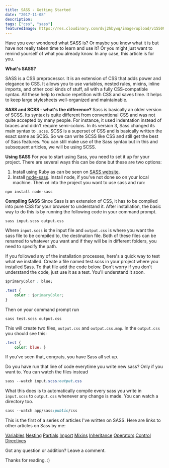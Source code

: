 ```yaml
---
title: SASS - Getting Started
date: "2017-11-08"
description: 
tags: ["css", "sass"]
featuredImage: https://res.cloudinary.com/dvj2hbywq/image/upload/v1550930072/potrait.jpg
---
```



Have you ever wondered what SASS is? Or maybe you know what it is but have not really taken time to learn and use it? Or you might just want to remind yourself of what you already know. In any case, this article is for you.

<b>What's SASS?</b>

SASS is a CSS preprocessor. It is an extension of CSS that adds power and elegance to CSS.  It allows you to use variables, nested rules, mixins, inline imports, and other cool kinds of stuff, all with a fully CSS-compatible syntax. All these help to reduce repetition with CSS and saves time. It helps to keep large stylesheets well-organized and maintainable. 


<b>SASS and SCSS - what's the difference?</b>
Sass is basically an older version of SCSS. Its syntax is quite different from conventional CSS and was not quite accepted by many people. For instance, it used indentation instead of braces and didn't require semi-colons. In its version 3, Sass changed its main syntax to `.scss`. SCSS is a superset of CSS and is basically written the exact same as SCSS. So we can write SCSS like CSS and still get the best of Sass features. 
You can still make use of the Sass syntax but in this and subsequent articles, we will be using SCSS.


<b>Using SASS</b>
For you to start using Sass, you need to set it up for your project. There are several ways this can be done but these are two options:
1. Install using Ruby as can be seen on [SASS website](http://sass-lang.com/install).
2. Install [node-sass](https://www.npmjs.com/package/node-sass). Install node, if you've not done so on your local machine. Then `cd` into the project you want to use sass and run:

```
npm install node-sass
```
<b>Compiling SASS</b> 
Since Sass is an extension of CSS, it has to be compiled into pure CSS for your browser to understand it. After installation, the basic way to do this is by running the following code in your command prompt.

```
sass input.scss output.css
``` 
Where `input.scss` is the input file and `output.css` is where you want the sass file to be compiled to, the destination file. Both of these files can be renamed to whatever you want and if they will be in different folders, you need to specify the path.

If you followed any of the installation processes, here's a quick way to test what we installed. Create a file named test.scss in your project where you installed Sass. To that file add the code below. Don't worry if you don't understand the code, just use it as a test. You'll understand it soon.

```css
$primaryColor : blue;

.test {
    color : $primaryColor;
}
```
Then on your command prompt run

```
sass test.scss output.css
```
This will create two files, `output.css` and `output.css.map`. In the `output.css` you should see this:

```css
.test {
    color: blue; }
```
If you've seen that, congrats, you have Sass all set up.

Do you have run that line of code everytime you write new sass? Only if you want to. You can watch the files instead

```css
sass --watch input.scss:output.css
```
What this does is to automatically compile every sass you write in `input.scss` to `output.css` whenever any change is made. You can watch a directory too.

```css
sass --watch app/sass:public/css
```

This is the first of a series of articles I've written on SASS. Here are links to other articles on Sass by me:

[Variables](https://dev.to/sarah_chima/sass-variables-2pb)
[Nesting](https://dev.to/sarah_chima/nesting-in-sass-bme)
[Partials](https://dev.to/sarah_chima/using-sass-partials-7mh)
[Import](https://dev.to/sarah_chima/using-sass-partials-7mh)
[Mixins](https://dev.to/sarah_chima/sass-mixins-19a)
[Inheritance](https://dev.to/sarah_chima/the-goodness-of-sass-inheritance-5hm)
[Operators](https://dev.to/sarah_chima/sass-operators-56f)
[Control Directives](https://dev.to/sarah_chima/sass-control-directives-6hk)


Got any question or addition? Leave a comment.

Thanks for reading. :)